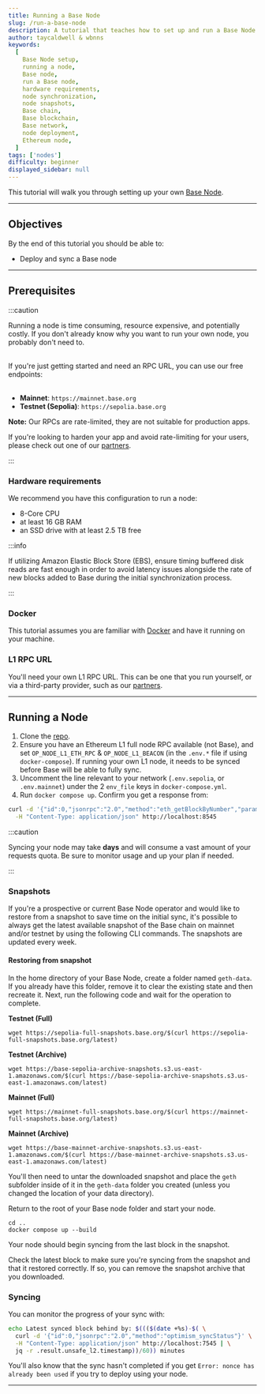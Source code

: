 ```yaml
---
title: Running a Base Node
slug: /run-a-base-node
description: A tutorial that teaches how to set up and run a Base Node.
author: taycaldwell & wbnns
keywords:
  [
    Base Node setup,
    running a node,
    Base node,
    run a Base node,
    hardware requirements,
    node synchronization,
    node snapshots,
    Base chain,
    Base blockchain,
    Base network,
    node deployment,
    Ethereum node,
  ]
tags: ['nodes']
difficulty: beginner
displayed_sidebar: null
---
```


This tutorial will walk you through setting up your own [Base Node].

---

## Objectives

By the end of this tutorial you should be able to:

- Deploy and sync a Base node

---

## Prerequisites

:::caution

Running a node is time consuming, resource expensive, and potentially costly. If you don't already know why you want to run your own node, you probably don't need to.
<br></br>

If you're just getting started and need an RPC URL, you can use our free endpoints:
<br></br>

- **Mainnet**: `https://mainnet.base.org`
- **Testnet (Sepolia)**: `https://sepolia.base.org`

**Note:** Our RPCs are rate-limited, they are not suitable for production apps.

If you're looking to harden your app and avoid rate-limiting for your users, please check out one of our [partners].

:::

### Hardware requirements

We recommend you have this configuration to run a node:

- 8-Core CPU
- at least 16 GB RAM
- an SSD drive with at least 2.5 TB free

:::info

If utilizing Amazon Elastic Block Store (EBS), ensure timing buffered disk reads are fast enough in order to avoid latency issues alongside the rate of new blocks added to Base during the initial synchronization process.

:::

### Docker

This tutorial assumes you are familiar with [Docker] and have it running on your machine.

### L1 RPC URL

You'll need your own L1 RPC URL. This can be one that you run yourself, or via a third-party provider, such as our [partners].

---

## Running a Node

1. Clone the [repo].
2. Ensure you have an Ethereum L1 full node RPC available (not Base), and set `OP_NODE_L1_ETH_RPC` & `OP_NODE_L1_BEACON` (in the `.env.*` file if using `docker-compose`). If running your own L1 node, it needs to be synced before Base will be able to fully sync.
3. Uncomment the line relevant to your network (`.env.sepolia`, or `.env.mainnet`) under the 2 `env_file` keys in `docker-compose.yml`.
4. Run `docker compose up`. Confirm you get a response from:

```bash
curl -d '{"id":0,"jsonrpc":"2.0","method":"eth_getBlockByNumber","params":["latest",false]}' \
  -H "Content-Type: application/json" http://localhost:8545
```

:::caution

Syncing your node may take **days** and will consume a vast amount of your requests quota. Be sure to monitor usage and up your plan if needed.

:::

### Snapshots

If you're a prospective or current Base Node operator and would like to restore from a snapshot to save time on the initial sync, it's possible to always get the latest available snapshot of the Base chain on mainnet and/or testnet by using the following CLI commands. The snapshots are updated every week.

#### Restoring from snapshot

In the home directory of your Base Node, create a folder named `geth-data`. If you already have this folder, remove it to clear the existing state and then recreate it. Next, run the following code and wait for the operation to complete.

**Testnet (Full)**

```
wget https://sepolia-full-snapshots.base.org/$(curl https://sepolia-full-snapshots.base.org/latest)
```

**Testnet (Archive)**

```
wget https://base-sepolia-archive-snapshots.s3.us-east-1.amazonaws.com/$(curl https://base-sepolia-archive-snapshots.s3.us-east-1.amazonaws.com/latest)
```

**Mainnet (Full)**

```
wget https://mainnet-full-snapshots.base.org/$(curl https://mainnet-full-snapshots.base.org/latest)
```

**Mainnet (Archive)**

```
wget https://base-mainnet-archive-snapshots.s3.us-east-1.amazonaws.com/$(curl https://base-mainnet-archive-snapshots.s3.us-east-1.amazonaws.com/latest)
```

You'll then need to untar the downloaded snapshot and place the `geth` subfolder inside of it in the `geth-data` folder you created (unless you changed the location of your data directory).

Return to the root of your Base node folder and start your node.

```
cd ..
docker compose up --build
```

Your node should begin syncing from the last block in the snapshot.

Check the latest block to make sure you're syncing from the snapshot and that it restored correctly. If so, you can remove the snapshot archive that you downloaded.

### Syncing

You can monitor the progress of your sync with:

```bash
echo Latest synced block behind by: $((($(date +%s)-$( \
  curl -d '{"id":0,"jsonrpc":"2.0","method":"optimism_syncStatus"}' \
  -H "Content-Type: application/json" http://localhost:7545 | \
  jq -r .result.unsafe_l2.timestamp))/60)) minutes
```

You'll also know that the sync hasn't completed if you get `Error: nonce has already been used` if you try to deploy using your node.

---

[docker]: https://www.docker.com/
[base node]: https://github.com/base-org/node
[repo]: https://github.com/base-org/node
[partners]: /tools/node-providers
